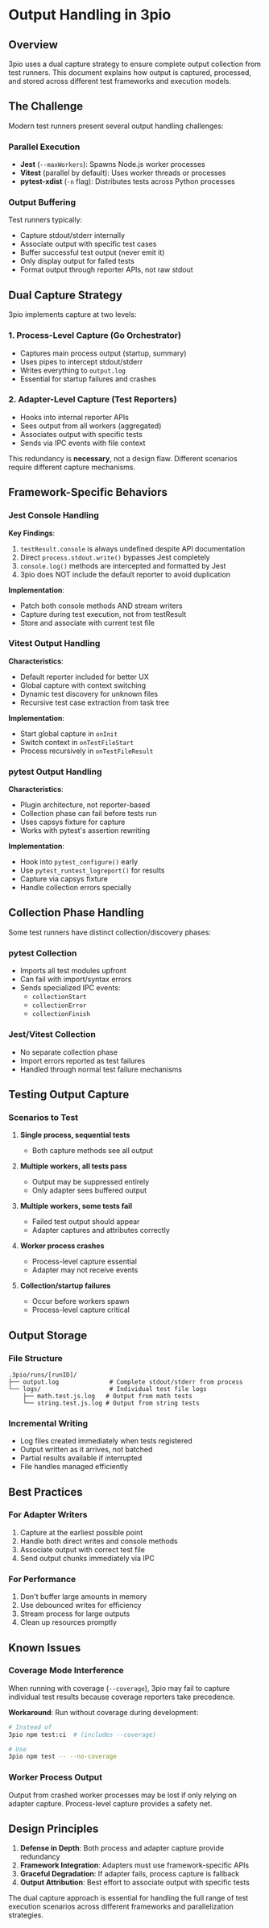 # Output Handling in 3pio

## Overview

3pio uses a dual capture strategy to ensure complete output collection from test runners. This document explains how output is captured, processed, and stored across different test frameworks and execution models.

## The Challenge

Modern test runners present several output handling challenges:

### Parallel Execution
- **Jest** (`--maxWorkers`): Spawns Node.js worker processes
- **Vitest** (parallel by default): Uses worker threads or processes
- **pytest-xdist** (`-n` flag): Distributes tests across Python processes

### Output Buffering
Test runners typically:
- Capture stdout/stderr internally
- Associate output with specific test cases
- Buffer successful test output (never emit it)
- Only display output for failed tests
- Format output through reporter APIs, not raw stdout

## Dual Capture Strategy

3pio implements capture at two levels:

### 1. Process-Level Capture (Go Orchestrator)
- Captures main process output (startup, summary)
- Uses pipes to intercept stdout/stderr
- Writes everything to `output.log`
- Essential for startup failures and crashes

### 2. Adapter-Level Capture (Test Reporters)
- Hooks into internal reporter APIs
- Sees output from all workers (aggregated)
- Associates output with specific tests
- Sends via IPC events with file context

This redundancy is **necessary**, not a design flaw. Different scenarios require different capture mechanisms.

## Framework-Specific Behaviors

### Jest Console Handling

**Key Findings**:
1. `testResult.console` is always undefined despite API documentation
2. Direct `process.stdout.write()` bypasses Jest completely
3. `console.log()` methods are intercepted and formatted by Jest
4. 3pio does NOT include the default reporter to avoid duplication

**Implementation**:
- Patch both console methods AND stream writers
- Capture during test execution, not from testResult
- Store and associate with current test file

### Vitest Output Handling

**Characteristics**:
- Default reporter included for better UX
- Global capture with context switching
- Dynamic test discovery for unknown files
- Recursive test case extraction from task tree

**Implementation**:
- Start global capture in `onInit`
- Switch context in `onTestFileStart`
- Process recursively in `onTestFileResult`

### pytest Output Handling

**Characteristics**:
- Plugin architecture, not reporter-based
- Collection phase can fail before tests run
- Uses capsys fixture for capture
- Works with pytest's assertion rewriting

**Implementation**:
- Hook into `pytest_configure()` early
- Use `pytest_runtest_logreport()` for results
- Capture via capsys fixture
- Handle collection errors specially

## Collection Phase Handling

Some test runners have distinct collection/discovery phases:

### pytest Collection
- Imports all test modules upfront
- Can fail with import/syntax errors
- Sends specialized IPC events:
  - `collectionStart`
  - `collectionError`
  - `collectionFinish`

### Jest/Vitest Collection
- No separate collection phase
- Import errors reported as test failures
- Handled through normal test failure mechanisms

## Testing Output Capture

### Scenarios to Test

1. **Single process, sequential tests**
   - Both capture methods see all output
   
2. **Multiple workers, all tests pass**
   - Output may be suppressed entirely
   - Only adapter sees buffered output
   
3. **Multiple workers, some tests fail**
   - Failed test output should appear
   - Adapter captures and attributes correctly
   
4. **Worker process crashes**
   - Process-level capture essential
   - Adapter may not receive events
   
5. **Collection/startup failures**
   - Occur before workers spawn
   - Process-level capture critical

## Output Storage

### File Structure
```
.3pio/runs/[runID]/
├── output.log              # Complete stdout/stderr from process
└── logs/                   # Individual test file logs
    ├── math.test.js.log   # Output from math tests
    └── string.test.js.log # Output from string tests
```

### Incremental Writing
- Log files created immediately when tests registered
- Output written as it arrives, not batched
- Partial results available if interrupted
- File handles managed efficiently

## Best Practices

### For Adapter Writers
1. Capture at the earliest possible point
2. Handle both direct writes and console methods
3. Associate output with correct test file
4. Send output chunks immediately via IPC

### For Performance
1. Don't buffer large amounts in memory
2. Use debounced writes for efficiency
3. Stream process for large outputs
4. Clean up resources promptly

## Known Issues

### Coverage Mode Interference
When running with coverage (`--coverage`), 3pio may fail to capture individual test results because coverage reporters take precedence.

**Workaround**: Run without coverage during development:
```bash
# Instead of
3pio npm test:ci  # (includes --coverage)

# Use
3pio npm test -- --no-coverage
```

### Worker Process Output
Output from crashed worker processes may be lost if only relying on adapter capture. Process-level capture provides a safety net.

## Design Principles

1. **Defense in Depth**: Both process and adapter capture provide redundancy
2. **Framework Integration**: Adapters must use framework-specific APIs
3. **Graceful Degradation**: If adapter fails, process capture is fallback
4. **Output Attribution**: Best effort to associate output with specific tests

The dual capture approach is essential for handling the full range of test execution scenarios across different frameworks and parallelization strategies.